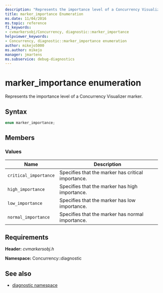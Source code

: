 ```yaml
---
description: "Represents the importance level of a Concurrency Visualizer marker."
title: marker_importance Enumeration
ms.date: 11/04/2016
ms.topic: reference
f1_keywords: 
- cvmarkersobj/Concurrency, diagnostic::marker_importance
helpviewer_keywords: 
- Concurrency, diagnostic::marker_importance enumeration
author: mikejo5000
ms.author: mikejo
manager: jmartens
ms.subservice: debug-diagnostics
---
```

# marker_importance enumeration

Represents the importance level of a Concurrency Visualizer marker.

## Syntax

```cpp
enum marker_importance;
```

## Members

### Values

|Name|Description|
|----------|-----------------|
|`critical_importance`|Specifies that the marker has critical importance.|
|`high_importance`|Specifies that the marker has high importance.|
|`low_importance`|Specifies that the marker has low importance.|
|`normal_importance`|Specifies that the marker has normal importance.|

## Requirements
 **Header:** *cvmarkersobj.h*

 **Namespace:** Concurrency::diagnostic

## See also
- [diagnostic namespace](../profiling/diagnostic-namespace.md)
